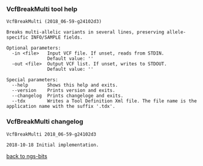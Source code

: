 ### VcfBreakMulti tool help
	VcfBreakMulti (2018_06-59-g24102d3)
	
	Breaks multi-allelic variants in several lines, preserving allele-specific INFO/SAMPLE fields.
	
	Optional parameters:
	  -in <file>   Input VCF file. If unset, reads from STDIN.
	               Default value: ''
	  -out <file>  Output VCF list. If unset, writes to STDOUT.
	               Default value: ''
	
	Special parameters:
	  --help       Shows this help and exits.
	  --version    Prints version and exits.
	  --changelog  Prints changeloge and exits.
	  --tdx        Writes a Tool Definition Xml file. The file name is the application name with the suffix '.tdx'.
	
### VcfBreakMulti changelog
	VcfBreakMulti 2018_06-59-g24102d3
	
	2018-10-18 Initial implementation.
[back to ngs-bits](https://github.com/imgag/ngs-bits)